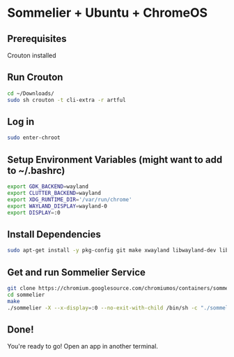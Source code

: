 # Sommelier + Ubuntu + ChromeOS

## Prerequisites
Crouton installed

## Run Crouton
```bash
cd ~/Downloads/
sudo sh crouton -t cli-extra -r artful
```

## Log in
```bash
sudo enter-chroot
```

## Setup Environment Variables (might want to add to ~/.bashrc)
```bash
export GDK_BACKEND=wayland 
export CLUTTER_BACKEND=wayland
export XDG_RUNTIME_DIR='/var/run/chrome'
export WAYLAND_DISPLAY=wayland-0
export DISPLAY=:0
```

## Install Dependencies
```bash
sudo apt-get install -y pkg-config git make xwayland libwayland-dev libgbm-dev gcc libx11-xcb-dev libsystemd-dev libxcb-composite0-dev libxkbcommon-dev libxrender-dev libxtst-dev
```

## Get and run Sommelier Service
```bash
git clone https://chromium.googlesource.com/chromiumos/containers/sommelier
cd sommelier
make
./sommelier -X --x-display=:0 --no-exit-with-child /bin/sh -c "./sommelierrc"
```

## Done!
You're ready to go! Open an app in another terminal.
